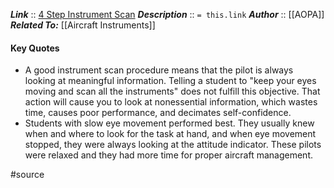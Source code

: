 ***Link***      :: [4 Step Instrument Scan](https://www.aopa.org/news-and-media/all-news/2003/october/flight-training-magazine/4-step-instrument-scan)
***Description***      :: `= this.link`
***Author*** :: [[AOPA]]
***Related To:*** [[Aircraft Instruments]]

#### Key Quotes
* A good instrument scan procedure means that the pilot is always looking at meaningful information. Telling a student to "keep your eyes moving and scan all the instruments" does not fulfill this objective. That action will cause you to look at nonessential information, which wastes time, causes poor performance, and decimates self-confidence.
* Students with slow eye movement performed best. They usually knew when and where to look for the task at hand, and when eye movement stopped, they were always looking at the attitude indicator. These pilots were relaxed and they had more time for proper aircraft management.

#source